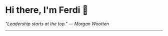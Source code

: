 <h1>Hi there, I'm Ferdi 👋</h1>

<p><em>
  "Leadership starts at the top." — Morgan Wootten
</em></p>

---

